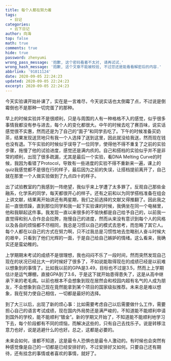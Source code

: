 ```yaml
---
title: 每个人都在努力着
tags:
  - 日记
categories:
  - 云下日记
author: 向海
top: false
math: true
comments: true
hide: true
password: zhenyumi
wrong_pass_message: '抱歉, 这个密码看着不太对, 请再试试.'
wrong_hash_message: '抱歉, 这个文章不能被校验, 不过您还是能看看解密后的内容.'
abbrlink: '91011124'
date: 2020-09-05 22:24:23
updated: 2020-09-05 22:24:23
excerpt: 2020-09-05 22:24:23
---
```


今天实验课开始补课了，实在是一言难尽，今天说实话也太倒霉了点，不过说是倒霉倒也不是那种一切完蛋了的那种。

早上的时候实验并不是很顺利，只是与周围的人有一种格格不入的感觉，似乎很多事情我都没有参与进去，每个人的变化都很大。中午的时候去吃了赛百味，说实话感觉很不实惠，然而还是为了自己的“面子”和同学去吃了。下午的时候准备买奶茶，结果发现送货地只有我一个人选择了送到这里，因此就没给我送，然而现在钱也没有退。下午实验的时候似乎误导了一位同学，使得他不得不重复了之前的实验步骤，拖慢了他的试验进度，感觉还是满内疚的。自己和搭档的实验似乎并不是非常的顺利，出现了很多疏漏，尤其是最后一个实验，看DNA Melting Curve的时候，我因为看错了Protocol，导致有一些进度的实验不得不重新来一遍，课上的quiz我感觉都不是很在行的样子，最后因为之前的失误，让搭档提前离开了，自己就在那里一个人做实验做到了九点四十的样子。

出了试验教室的门我感到一阵绝望，我似乎来上学遭了太多罪了。反观自己那些金融系，化学系的同学，每天都很开心的样子。还有之前和以为同学搭档准备在组会上讲文献，结果离开始讲还有两星期，我们之前选择的文献又得推翻了。因此我之前一直很烦躁，直到那位同学和我一起下实验课的时候，我俩坐在同一个电梯里，他和我聊起这件事。我发现一直以来很多的不愉快都是自己给予自己的，以前我一直觉得和别人合作总会拉胯，拖慢自己的进度，然而从来没有意识到每个人的风格以及各自的烦恼都不尽相同，我总是习惯以自己的模式去思考，而忽略了其它人。每个人都在以自己的方式在努力啊，只不过我总是习惯性地去忽略别人奋斗时候大的艰辛，只看到了他们光辉的一面，于是自己给自己嫉妒的情绪。这么看来，我确实还是蛮幼稚的。

上学期期末考试的成绩不是很理想，我也闷闷不乐了一段时间，然而突然发现自己现在的状况已经比大一的时候好了很多了，不如说能取得现在的成绩已经是以前难以想象到的事情了。比如我以前的GPA是3.49，目标也不过是3.5，然而上上学期估计是运气爆棚，直接GPA到了3.6，于是这下就开始患得患失了，这是从高中继承下来的老毛病。以前也根本不会想象到现在居然会和校园内超有名气的人成为朋友，不会想象到自己现在竟然能拿到某个项目的国家级拟推荐。未来总是难以想象，我在努力使自己相信，一切都是最好的选择。

到了大三以后，出现了新的烦心事：比如需要考虑自己以后需要做什么工作，需要担心自己的语言考试成绩，现在国内外局势还是满严峻的，不知道能不能顺利申请到国外的学校，能不能顺利“镀金”。新的学期又开始了，不知道能不能顺利地学习下去，每个阶段都有不同的烦恼，而解决这些的，只有自己去找乐子。说是转移注意力也好，说是逃避什么的也好。总之，这都是必要的。

未来会如何，谁都不知道，这是最令人恐惧也是最令人激动的。有时候也会突然有种感觉像是自己的一切都是已经安排好的，不过安排好又如何。只要自己还有期待，还有挂念的事情或者喜欢的事情，就好了。